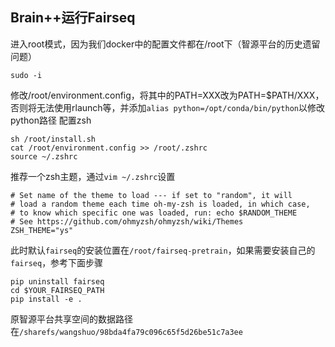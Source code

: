 ## Brain++运行Fairseq

进入root模式，因为我们docker中的配置文件都在/root下（智源平台的历史遗留问题）

```shell
sudo -i
```

修改/root/environment.config，将其中的PATH=XXX改为PATH=$PATH/XXX，否则将无法使用rlaunch等，并添加`alias python=/opt/conda/bin/python`以修改python路径
配置zsh

```shell
sh /root/install.sh
cat /root/environment.config >> /root/.zshrc
source ~/.zshrc
```

推荐一个zsh主题，通过`vim ~/.zshrc`设置

```shell
# Set name of the theme to load --- if set to "random", it will
# load a random theme each time oh-my-zsh is loaded, in which case,
# to know which specific one was loaded, run: echo $RANDOM_THEME
# See https://github.com/ohmyzsh/ohmyzsh/wiki/Themes
ZSH_THEME="ys"
```

此时默认`fairseq`的安装位置在`/root/fairseq-pretrain`，如果需要安装自己的`fairseq`，参考下面步骤

```shell
pip uninstall fairseq
cd $YOUR_FAIRSEQ_PATH
pip install -e .
```

原智源平台共享空间的数据路径在`/sharefs/wangshuo/98bda4fa79c096c65f5d26be51c7a3ee`

